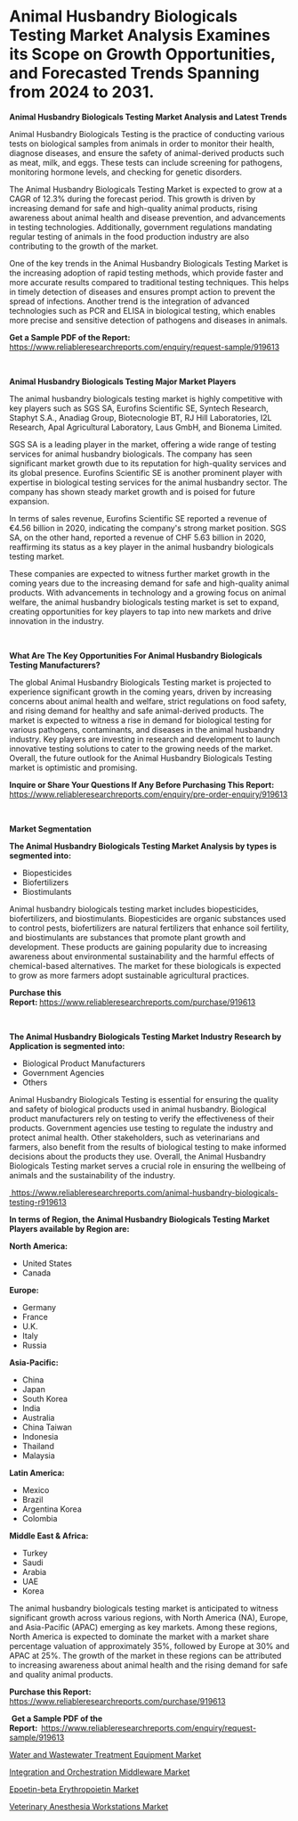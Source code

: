<p><h1>Animal Husbandry Biologicals Testing Market Analysis Examines its Scope on Growth Opportunities, and Forecasted Trends Spanning from 2024 to 2031.</h1></p><p><strong>Animal Husbandry Biologicals Testing Market Analysis and Latest Trends</strong></p>
<p><p>Animal Husbandry Biologicals Testing is the practice of conducting various tests on biological samples from animals in order to monitor their health, diagnose diseases, and ensure the safety of animal-derived products such as meat, milk, and eggs. These tests can include screening for pathogens, monitoring hormone levels, and checking for genetic disorders.</p><p>The Animal Husbandry Biologicals Testing Market is expected to grow at a CAGR of 12.3% during the forecast period. This growth is driven by increasing demand for safe and high-quality animal products, rising awareness about animal health and disease prevention, and advancements in testing technologies. Additionally, government regulations mandating regular testing of animals in the food production industry are also contributing to the growth of the market.</p><p>One of the key trends in the Animal Husbandry Biologicals Testing Market is the increasing adoption of rapid testing methods, which provide faster and more accurate results compared to traditional testing techniques. This helps in timely detection of diseases and ensures prompt action to prevent the spread of infections. Another trend is the integration of advanced technologies such as PCR and ELISA in biological testing, which enables more precise and sensitive detection of pathogens and diseases in animals.</p></p>
<p><strong>Get a Sample PDF of the Report:&nbsp;</strong> <a href="https://www.reliableresearchreports.com/enquiry/request-sample/919613">https://www.reliableresearchreports.com/enquiry/request-sample/919613</a></p>
<p>&nbsp;</p>
<p><strong>Animal Husbandry Biologicals Testing Major Market Players</strong></p>
<p><p>The animal husbandry biologicals testing market is highly competitive with key players such as SGS SA, Eurofins Scientific SE, Syntech Research, Staphyt S.A., Anadiag Group, Biotecnologie BT, RJ Hill Laboratories, I2L Research, Apal Agricultural Laboratory, Laus GmbH, and Bionema Limited. </p><p>SGS SA is a leading player in the market, offering a wide range of testing services for animal husbandry biologicals. The company has seen significant market growth due to its reputation for high-quality services and its global presence. Eurofins Scientific SE is another prominent player with expertise in biological testing services for the animal husbandry sector. The company has shown steady market growth and is poised for future expansion.</p><p>In terms of sales revenue, Eurofins Scientific SE reported a revenue of €4.56 billion in 2020, indicating the company's strong market position. SGS SA, on the other hand, reported a revenue of CHF 5.63 billion in 2020, reaffirming its status as a key player in the animal husbandry biologicals testing market.</p><p>These companies are expected to witness further market growth in the coming years due to the increasing demand for safe and high-quality animal products. With advancements in technology and a growing focus on animal welfare, the animal husbandry biologicals testing market is set to expand, creating opportunities for key players to tap into new markets and drive innovation in the industry.</p></p>
<p>&nbsp;</p>
<p><strong>What Are The Key Opportunities For Animal Husbandry Biologicals Testing Manufacturers?</strong></p>
<p><p>The global Animal Husbandry Biologicals Testing market is projected to experience significant growth in the coming years, driven by increasing concerns about animal health and welfare, strict regulations on food safety, and rising demand for healthy and safe animal-derived products. The market is expected to witness a rise in demand for biological testing for various pathogens, contaminants, and diseases in the animal husbandry industry. Key players are investing in research and development to launch innovative testing solutions to cater to the growing needs of the market. Overall, the future outlook for the Animal Husbandry Biologicals Testing market is optimistic and promising.</p></p>
<p><strong>Inquire or Share Your Questions If Any Before Purchasing This Report:</strong> <a href="https://www.reliableresearchreports.com/enquiry/pre-order-enquiry/919613">https://www.reliableresearchreports.com/enquiry/pre-order-enquiry/919613</a></p>
<p>&nbsp;</p>
<p><strong>Market Segmentation</strong></p>
<p><strong>The Animal Husbandry Biologicals Testing Market Analysis by types is segmented into:</strong></p>
<p><ul><li>Biopesticides</li><li>Biofertilizers</li><li>Biostimulants</li></ul></p>
<p><p>Animal husbandry biologicals testing market includes biopesticides, biofertilizers, and biostimulants. Biopesticides are organic substances used to control pests, biofertilizers are natural fertilizers that enhance soil fertility, and biostimulants are substances that promote plant growth and development. These products are gaining popularity due to increasing awareness about environmental sustainability and the harmful effects of chemical-based alternatives. The market for these biologicals is expected to grow as more farmers adopt sustainable agricultural practices.</p></p>
<p><strong>Purchase this Report:&nbsp;</strong><a href="https://www.reliableresearchreports.com/purchase/919613">https://www.reliableresearchreports.com/purchase/919613</a></p>
<p>&nbsp;</p>
<p><strong>The Animal Husbandry Biologicals Testing Market Industry Research by Application is segmented into:</strong></p>
<p><ul><li>Biological Product Manufacturers</li><li>Government Agencies</li><li>Others</li></ul></p>
<p><p>Animal Husbandry Biologicals Testing is essential for ensuring the quality and safety of biological products used in animal husbandry. Biological product manufacturers rely on testing to verify the effectiveness of their products. Government agencies use testing to regulate the industry and protect animal health. Other stakeholders, such as veterinarians and farmers, also benefit from the results of biological testing to make informed decisions about the products they use. Overall, the Animal Husbandry Biologicals Testing market serves a crucial role in ensuring the wellbeing of animals and the sustainability of the industry.</p></p>
<p><a href="https://www.reliableresearchreports.com/animal-husbandry-biologicals-testing-r919613">&nbsp;https://www.reliableresearchreports.com/animal-husbandry-biologicals-testing-r919613</a></p>
<p><strong>In terms of Region, the Animal Husbandry Biologicals Testing Market Players available by Region are:</strong></p>
<p>
    <p> <strong> North America: </strong>
        <ul>
            <li>United States</li>
            <li>Canada</li>
        </ul>
        </p> 
    <p> <strong> Europe: </strong>
        <ul>
            <li>Germany</li>
            <li>France</li>
            <li>U.K.</li>
            <li>Italy</li>
            <li>Russia</li>
        </ul>
        </p> 
    <p> <strong> Asia-Pacific: </strong>
        <ul>
            <li>China</li>
            <li>Japan</li>
            <li>South Korea</li>
            <li>India</li>
            <li>Australia</li>
            <li>China Taiwan</li>
            <li>Indonesia</li>
            <li>Thailand</li>
            <li>Malaysia</li>
        </ul>
        </p> 
    <p> <strong> Latin America: </strong>
        <ul>
            <li>Mexico</li>
            <li>Brazil</li>
            <li>Argentina Korea</li>
            <li>Colombia</li>
        </ul>
        </p> 
    <p> <strong> Middle East & Africa: </strong>
        <ul>
            <li>Turkey</li>
            <li>Saudi</li>
            <li>Arabia</li>
            <li>UAE</li>
            <li>Korea</li>
        </ul>
    </p>
    </p>
<p><p>The animal husbandry biologicals testing market is anticipated to witness significant growth across various regions, with North America (NA), Europe, and Asia-Pacific (APAC) emerging as key markets. Among these regions, North America is expected to dominate the market with a market share percentage valuation of approximately 35%, followed by Europe at 30% and APAC at 25%. The growth of the market in these regions can be attributed to increasing awareness about animal health and the rising demand for safe and quality animal products.</p></p>
<p><strong>Purchase this Report: </strong><a href="https://www.reliableresearchreports.com/purchase/919613">https://www.reliableresearchreports.com/purchase/919613</a></p>
<p>&nbsp;<strong>Get a Sample PDF of the Report:&nbsp;&nbsp;</strong><a href="https://www.reliableresearchreports.com/enquiry/request-sample/919613">https://www.reliableresearchreports.com/enquiry/request-sample/919613</a></p>
<p><strong></strong></p>
<p><p><a href="https://medium.com/@richard.james09789/water-and-wastewater-treatment-equipment-market-insights-into-market-cagr-market-trends-and-51f4a727f1ad">Water and Wastewater Treatment Equipment Market</a></p><p><a href="https://github.com/RoccoManning/Market-Research-Report-List-4/blob/main/integration-and-orchestration-middleware-market.md">Integration and Orchestration Middleware Market</a></p><p><a href="https://www.linkedin.com/pulse/epoetin-beta-erythropoietin-market-competitive-analysis-trends-pm1pf">Epoetin-beta Erythropoietin Market</a></p><p><a href="https://www.linkedin.com/pulse/veterinary-anesthesia-workstations-market-size-cagr-trends-xmj4f">Veterinary Anesthesia Workstations Market</a></p></p>